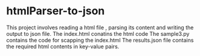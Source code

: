 # htmlParser-to-json
This project involves reading a html file , parsing its content and writing the output to json file.
The index.html conatins the html code
The sample3.py contains the code for scapping the index.html
The results.json file contains the required html contents in key-value pairs.
